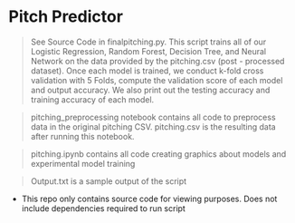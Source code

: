 # Pitch Predictor

> See Source Code in finalpitching.py. This script trains all of our Logistic Regression, Random Forest, Decision Tree, and Neural Network on the data provided by the pitching.csv (post - processed dataset). Once each model is trained, we conduct k-fold cross validation with 5 Folds, compute the validation score of each model and output accuracy. We also print out the testing accuracy and training accuracy of each model.

> pitching_preprocessing notebook contains all code to preprocess data in the original pitching CSV. pitching.csv is the resulting data after running this notebook.

> pitching.ipynb contains all code creating graphics about models and experimental model training 

> Output.txt is a sample output of the script

- This repo only contains source code for viewing purposes. Does not include dependencies required to run script
